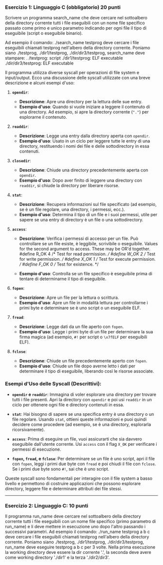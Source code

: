 ### Esercizio 1: Linguaggio C (obbligatorio) 20 punti
Scrivere un programma search_name che deve cercare nel sottoalbero della directory corrente tutti i
file eseguibili con un nome file specifico passato come primo e unico parametro indicando per ogni
file il tipo di eseguibile (script o eseguibile binario).

Ad esempio il comando:
./search_name testprog
    deve cercare i file eseguibili chiamati testprog nell'albero della directory corrente. Poniamo
siano ./testprog, ./dir1/testprog, ./dir/dir3/testprog, search_name deve stampare:
. /testprog: script
./dir1/testprog: ELF executable
./dir/dir3/testprog: ELF executable

Il programma utilizza diverse syscall per operazioni di file system e input/output. Ecco una discussione delle syscall utilizzate con una breve descrizione e alcuni esempi d'uso:

1. **`opendir`**:
   - **Descrizione**: Apre una directory per la lettura delle sue entry.
   - **Esempio d'uso**: Quando si vuole iniziare a leggere il contenuto di una directory. Ad esempio, si apre la directory corrente (`"."`) per esplorarne il contenuto.

2. **`readdir`**:
   - **Descrizione**: Legge una entry dalla directory aperta con `opendir`.
   - **Esempio d'uso**: Usato in un ciclo per leggere tutte le entry di una directory, restituendo i nomi dei file e delle sottodirectory in essa contenuti.

3. **`closedir`**:
   - **Descrizione**: Chiude una directory precedentemente aperta con `opendir`.
   - **Esempio d'uso**: Dopo aver finito di leggere una directory con `readdir`, si chiude la directory per liberare risorse.

4. **`stat`**:
   - **Descrizione**: Recupera informazioni sul file specificato (ad esempio, se è un file regolare, una directory, i permessi, ecc.).
   - **Esempio d'uso**: Determina il tipo di un file e i suoi permessi, utile per sapere se una entry di directory è un file o una sottodirectory.

5. **`access`**:
   - **Descrizione**: Verifica i permessi di accesso per un file. Può controllare se un file esiste, è leggibile, scrivibile o eseguibile.
    Values for the second argument to access.
    These may be OR'd together.  
    #define	R_OK	4		/* Test for read permission.  */
    #define	W_OK	2		/* Test for write permission.  */
    #define	X_OK	1		/* Test for execute permission.  */
    #define	F_OK	0		/* Test for existence.  */

   - **Esempio d'uso**: Controlla se un file specifico è eseguibile prima di tentare di determinarne il tipo di eseguibile.

6. **`fopen`**:
   - **Descrizione**: Apre un file per la lettura o scrittura.
   - **Esempio d'uso**: Apre un file in modalità lettura per controllarne i primi byte e determinare se è uno script o un eseguibile ELF.

7. **`fread`**:
   - **Descrizione**: Legge dati da un file aperto con `fopen`.
   - **Esempio d'uso**: Legge i primi byte di un file per determinare la sua firma magica (ad esempio, `#!` per script o `\x7fELF` per eseguibili ELF).

8. **`fclose`**:
   - **Descrizione**: Chiude un file precedentemente aperto con `fopen`.
   - **Esempio d'uso**: Chiude un file dopo averne letto i dati per determinare il tipo di eseguibile, liberando così le risorse associate.

### Esempi d'Uso delle Syscall (Descrittivi):

- **`opendir` e `readdir`**:
  Immagina di voler esplorare una directory per trovare tutti i file presenti. Apri la directory con `opendir` e poi usi `readdir` in un ciclo per ottenere ogni file e directory contenuti in essa.

- **`stat`**:
  Hai bisogno di sapere se una specifica entry è una directory o un file regolare. Usando `stat`, ottieni queste informazioni e puoi quindi decidere come procedere (ad esempio, se è una directory, esplorarla ricorsivamente).

- **`access`**:
  Prima di eseguire un file, vuoi assicurarti che sia davvero eseguibile dall'utente corrente. Usi `access` con il flag `X_OK` per verificare i permessi di esecuzione.

- **`fopen`, `fread`, e `fclose`**:
  Per determinare se un file è uno script, apri il file con `fopen`, leggi i primi due byte con `fread` e poi chiudi il file con `fclose`. Se i primi due byte sono `#!`, sai che è uno script.

Queste syscall sono fondamentali per interagire con il file system a basso livello e permettono di costruire applicazioni che possono esplorare directory, leggere file e determinare attributi dei file stessi.

<hr>

### Esercizio 2: Linguaggio C: 10 punti
Il programma run_name deve cercare nel sottoalbero della directory corrente tutti i file eseguibili con
un nome file specifico (primo parametro di run_name) e li deve mettere in esecuzione uno dopo l'altro
passando i successivi parametri.
Ad esempio il comando:
./run_name testprog a b c
deve cercare i file eseguibili chiamati testprog nell'albero della directory corrente. Poniamo
siano ./testprog, ./dir1/testprog, ./dir/dir3/testprog, run_name deve eseguire
testprog a b c
per 3 volte. Nella prima esecuzione la working directory deve essere la dir corrente '.', la seconda
deve avere come working directory './dir1' e la terza './dir2/dir3'.